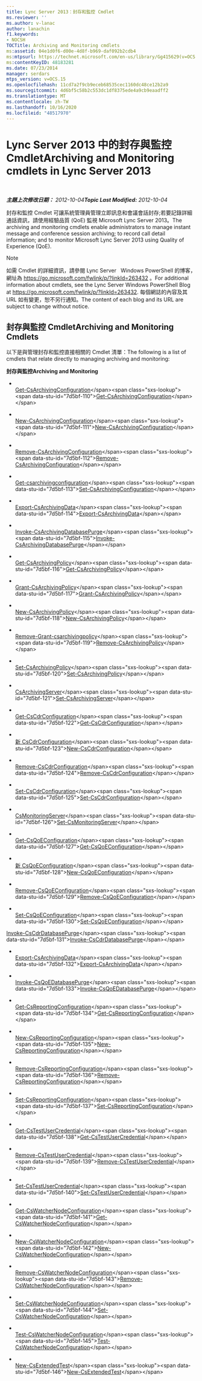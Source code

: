 ```yaml
---
title: Lync Server 2013：封存和監控 Cmdlet
ms.reviewer: ''
ms.author: v-lanac
author: lanachin
f1.keywords:
- NOCSH
TOCTitle: Archiving and Monitoring cmdlets
ms:assetid: 04e1d0f6-d00e-4d8f-b969-daf092b2cdb4
ms:mtpsurl: https://technet.microsoft.com/en-us/library/Gg415629(v=OCS.15)
ms:contentKeyID: 48183281
ms.date: 07/23/2014
manager: serdars
mtps_version: v=OCS.15
ms.openlocfilehash: 11cd7a2f9cb9eceb68535cec1160dc48ce12b2a9
ms.sourcegitcommit: 4d6bf5c58b2c553dc1df8375ede4a9cb9eaadff2
ms.translationtype: MT
ms.contentlocale: zh-TW
ms.lasthandoff: 10/16/2020
ms.locfileid: "48517970"
---
```

# <a name="archiving-and-monitoring-cmdlets-in-lync-server-2013"></a><span data-ttu-id="7d5bf-102">Lync Server 2013 中的封存與監控 Cmdlet</span><span class="sxs-lookup"><span data-stu-id="7d5bf-102">Archiving and Monitoring cmdlets in Lync Server 2013</span></span>

<div data-xmlns="http://www.w3.org/1999/xhtml">

<div class="topic" data-xmlns="http://www.w3.org/1999/xhtml" data-msxsl="urn:schemas-microsoft-com:xslt" data-cs="https://msdn.microsoft.com/">

<div data-asp="https://msdn2.microsoft.com/asp">



</div>

<div id="mainSection">

<div id="mainBody">

<span> </span>

<span data-ttu-id="7d5bf-103">_**主題上次修改日期：** 2012-10-04_</span><span class="sxs-lookup"><span data-stu-id="7d5bf-103">_**Topic Last Modified:** 2012-10-04_</span></span>

<span data-ttu-id="7d5bf-104">封存和監控 Cmdlet 可讓系統管理員管理立即訊息和會議會話封存;若要記錄詳細通話資訊，請使用經驗品質 (QoE) 監視 Microsoft Lync Server 2013。</span><span class="sxs-lookup"><span data-stu-id="7d5bf-104">The archiving and monitoring cmdlets enable administrators to manage instant message and conference session archiving; to record call detail information; and to monitor Microsoft Lync Server 2013 using Quality of Experience (QoE).</span></span>


> [!NOTE]
> <span data-ttu-id="7d5bf-105">如需 Cmdlet 的詳細資訊，請參閱 Lync Server &nbsp; Windows PowerShell 的博客，網址為 <A href="https://go.microsoft.com/fwlink/p/?linkid=263432">https://go.microsoft.com/fwlink/p/?linkId=263432</A> 。</span><span class="sxs-lookup"><span data-stu-id="7d5bf-105">For additional information about cmdlets, see the Lync Server&nbsp;Windows PowerShell Blog at <A href="https://go.microsoft.com/fwlink/p/?linkid=263432">https://go.microsoft.com/fwlink/p/?linkId=263432</A>.</span></span> <span data-ttu-id="7d5bf-106">每個網誌的內容及其 URL 如有變更，恕不另行通知。</span><span class="sxs-lookup"><span data-stu-id="7d5bf-106">The content of each blog and its URL are subject to change without notice.</span></span>



<div>

## <a name="archiving-and-monitoring-cmdlets"></a><span data-ttu-id="7d5bf-107">封存與監控 Cmdlet</span><span class="sxs-lookup"><span data-stu-id="7d5bf-107">Archiving and Monitoring Cmdlets</span></span>

<span data-ttu-id="7d5bf-108">以下是與管理封存和監控直接相關的 Cmdlet 清單：</span><span class="sxs-lookup"><span data-stu-id="7d5bf-108">The following is a list of cmdlets that relate directly to managing archiving and monitoring:</span></span>

<span data-ttu-id="7d5bf-109">**封存與監控**</span><span class="sxs-lookup"><span data-stu-id="7d5bf-109">**Archiving and Monitoring**</span></span>

  - <span></span>  
    <span data-ttu-id="7d5bf-110">[Get-CsArchivingConfiguration](https://technet.microsoft.com/library/Gg399012(v=OCS.15))</span><span class="sxs-lookup"><span data-stu-id="7d5bf-110">[Get-CsArchivingConfiguration](https://technet.microsoft.com/library/Gg399012(v=OCS.15))</span></span>

  - <span></span>  
    <span data-ttu-id="7d5bf-111">[New-CsArchivingConfiguration](https://technet.microsoft.com/library/Gg398471(v=OCS.15))</span><span class="sxs-lookup"><span data-stu-id="7d5bf-111">[New-CsArchivingConfiguration](https://technet.microsoft.com/library/Gg398471(v=OCS.15))</span></span>

  - <span></span>  
    <span data-ttu-id="7d5bf-112">[Remove-CsArchivingConfiguration](https://technet.microsoft.com/library/Gg398951(v=OCS.15))</span><span class="sxs-lookup"><span data-stu-id="7d5bf-112">[Remove-CsArchivingConfiguration](https://technet.microsoft.com/library/Gg398951(v=OCS.15))</span></span>

  - <span></span>  
    <span data-ttu-id="7d5bf-113">[Get-csarchivingconfiguration](https://technet.microsoft.com/library/Gg413030(v=OCS.15))</span><span class="sxs-lookup"><span data-stu-id="7d5bf-113">[Set-CsArchivingConfiguration](https://technet.microsoft.com/library/Gg413030(v=OCS.15))</span></span>

<!-- end list -->

  - <span></span>  
    <span data-ttu-id="7d5bf-114">[Export-CsArchivingData](https://technet.microsoft.com/library/Gg398452(v=OCS.15))</span><span class="sxs-lookup"><span data-stu-id="7d5bf-114">[Export-CsArchivingData](https://technet.microsoft.com/library/Gg398452(v=OCS.15))</span></span>

<!-- end list -->

  - <span></span>  
    <span data-ttu-id="7d5bf-115">[Invoke-CsArchivingDatabasePurge](https://technet.microsoft.com/library/JJ204627(v=OCS.15))</span><span class="sxs-lookup"><span data-stu-id="7d5bf-115">[Invoke-CsArchivingDatabasePurge](https://technet.microsoft.com/library/JJ204627(v=OCS.15))</span></span>

<!-- end list -->

  - <span></span>  
    <span data-ttu-id="7d5bf-116">[Get-CsArchivingPolicy](https://technet.microsoft.com/library/Gg425731(v=OCS.15))</span><span class="sxs-lookup"><span data-stu-id="7d5bf-116">[Get-CsArchivingPolicy](https://technet.microsoft.com/library/Gg425731(v=OCS.15))</span></span>

  - <span></span>  
    <span data-ttu-id="7d5bf-117">[Grant-CsArchivingPolicy](https://technet.microsoft.com/library/Gg398475(v=OCS.15))</span><span class="sxs-lookup"><span data-stu-id="7d5bf-117">[Grant-CsArchivingPolicy](https://technet.microsoft.com/library/Gg398475(v=OCS.15))</span></span>

  - <span></span>  
    <span data-ttu-id="7d5bf-118">[New-CsArchivingPolicy](https://technet.microsoft.com/library/Gg399032(v=OCS.15))</span><span class="sxs-lookup"><span data-stu-id="7d5bf-118">[New-CsArchivingPolicy](https://technet.microsoft.com/library/Gg399032(v=OCS.15))</span></span>

  - <span></span>  
    <span data-ttu-id="7d5bf-119">[Remove-Grant-csarchivingpolicy](https://technet.microsoft.com/library/Gg425924(v=OCS.15))</span><span class="sxs-lookup"><span data-stu-id="7d5bf-119">[Remove-CsArchivingPolicy](https://technet.microsoft.com/library/Gg425924(v=OCS.15))</span></span>

  - <span></span>  
    <span data-ttu-id="7d5bf-120">[Set-CsArchivingPolicy](https://technet.microsoft.com/library/Gg398294(v=OCS.15))</span><span class="sxs-lookup"><span data-stu-id="7d5bf-120">[Set-CsArchivingPolicy](https://technet.microsoft.com/library/Gg398294(v=OCS.15))</span></span>

<!-- end list -->

  - <span></span>  
    <span data-ttu-id="7d5bf-121">[CsArchivingServer](https://technet.microsoft.com/library/Gg398923(v=OCS.15))</span><span class="sxs-lookup"><span data-stu-id="7d5bf-121">[Set-CsArchivingServer](https://technet.microsoft.com/library/Gg398923(v=OCS.15))</span></span>

<!-- end list -->

  - <span></span>  
    <span data-ttu-id="7d5bf-122">[Get-CsCdrConfiguration](https://technet.microsoft.com/library/Gg398298(v=OCS.15))</span><span class="sxs-lookup"><span data-stu-id="7d5bf-122">[Get-CsCdrConfiguration](https://technet.microsoft.com/library/Gg398298(v=OCS.15))</span></span>

  - <span></span>  
    <span data-ttu-id="7d5bf-123">[新 CsCdrConfiguration](https://technet.microsoft.com/library/Gg399018(v=OCS.15))</span><span class="sxs-lookup"><span data-stu-id="7d5bf-123">[New-CsCdrConfiguration](https://technet.microsoft.com/library/Gg399018(v=OCS.15))</span></span>

  - <span></span>  
    <span data-ttu-id="7d5bf-124">[Remove-CsCdrConfiguration](https://technet.microsoft.com/library/Gg398451(v=OCS.15))</span><span class="sxs-lookup"><span data-stu-id="7d5bf-124">[Remove-CsCdrConfiguration](https://technet.microsoft.com/library/Gg398451(v=OCS.15))</span></span>

  - <span></span>  
    <span data-ttu-id="7d5bf-125">[Set-CsCdrConfiguration](https://technet.microsoft.com/library/Gg398774(v=OCS.15))</span><span class="sxs-lookup"><span data-stu-id="7d5bf-125">[Set-CsCdrConfiguration](https://technet.microsoft.com/library/Gg398774(v=OCS.15))</span></span>

<!-- end list -->

  - <span></span>  
    <span data-ttu-id="7d5bf-126">[CsMonitoringServer](https://technet.microsoft.com/library/Gg425776(v=OCS.15))</span><span class="sxs-lookup"><span data-stu-id="7d5bf-126">[Set-CsMonitoringServer](https://technet.microsoft.com/library/Gg425776(v=OCS.15))</span></span>

<!-- end list -->

  - <span></span>  
    <span data-ttu-id="7d5bf-127">[Get-CsQoEConfiguration](https://technet.microsoft.com/library/Gg399004(v=OCS.15))</span><span class="sxs-lookup"><span data-stu-id="7d5bf-127">[Get-CsQoEConfiguration](https://technet.microsoft.com/library/Gg399004(v=OCS.15))</span></span>

  - <span></span>  
    <span data-ttu-id="7d5bf-128">[新 CsQoEConfiguration](https://technet.microsoft.com/library/Gg398325(v=OCS.15))</span><span class="sxs-lookup"><span data-stu-id="7d5bf-128">[New-CsQoEConfiguration](https://technet.microsoft.com/library/Gg398325(v=OCS.15))</span></span>

  - <span></span>  
    <span data-ttu-id="7d5bf-129">[Remove-CsQoEConfiguration](https://technet.microsoft.com/library/Gg425879(v=OCS.15))</span><span class="sxs-lookup"><span data-stu-id="7d5bf-129">[Remove-CsQoEConfiguration](https://technet.microsoft.com/library/Gg425879(v=OCS.15))</span></span>

  - <span></span>  
    <span data-ttu-id="7d5bf-130">[Set-CsQoEConfiguration](https://technet.microsoft.com/library/Gg398245(v=OCS.15))</span><span class="sxs-lookup"><span data-stu-id="7d5bf-130">[Set-CsQoEConfiguration](https://technet.microsoft.com/library/Gg398245(v=OCS.15))</span></span>

<span data-ttu-id="7d5bf-131">[Invoke-CsCdrDatabasePurge](https://technet.microsoft.com/library/JJ205113(v=OCS.15))</span><span class="sxs-lookup"><span data-stu-id="7d5bf-131">[Invoke-CsCdrDatabasePurge](https://technet.microsoft.com/library/JJ205113(v=OCS.15))</span></span>

  - <span></span>  
    <span data-ttu-id="7d5bf-132">[Export-CsArchivingData](https://technet.microsoft.com/library/Gg398452(v=OCS.15))</span><span class="sxs-lookup"><span data-stu-id="7d5bf-132">[Export-CsArchivingData](https://technet.microsoft.com/library/Gg398452(v=OCS.15))</span></span>

<!-- end list -->

  - <span></span>  
    <span data-ttu-id="7d5bf-133">[Invoke-CsQoEDatabasePurge](https://technet.microsoft.com/library/JJ205247(v=OCS.15))</span><span class="sxs-lookup"><span data-stu-id="7d5bf-133">[Invoke-CsQoEDatabasePurge](https://technet.microsoft.com/library/JJ205247(v=OCS.15))</span></span>

<!-- end list -->

  - <span></span>  
    <span data-ttu-id="7d5bf-134">[Get-CsReportingConfiguration](https://technet.microsoft.com/library/JJ205356(v=OCS.15))</span><span class="sxs-lookup"><span data-stu-id="7d5bf-134">[Get-CsReportingConfiguration](https://technet.microsoft.com/library/JJ205356(v=OCS.15))</span></span>

  - <span></span>  
    <span data-ttu-id="7d5bf-135">[New-CsReportingConfiguration](https://technet.microsoft.com/library/JJ204787(v=OCS.15))</span><span class="sxs-lookup"><span data-stu-id="7d5bf-135">[New-CsReportingConfiguration](https://technet.microsoft.com/library/JJ204787(v=OCS.15))</span></span>

  - <span></span>  
    <span data-ttu-id="7d5bf-136">[Remove-CsReportingConfiguration](https://technet.microsoft.com/library/JJ204711(v=OCS.15))</span><span class="sxs-lookup"><span data-stu-id="7d5bf-136">[Remove-CsReportingConfiguration](https://technet.microsoft.com/library/JJ204711(v=OCS.15))</span></span>

  - <span></span>  
    <span data-ttu-id="7d5bf-137">[Set-CsReportingConfiguration](https://technet.microsoft.com/library/JJ205075(v=OCS.15))</span><span class="sxs-lookup"><span data-stu-id="7d5bf-137">[Set-CsReportingConfiguration](https://technet.microsoft.com/library/JJ205075(v=OCS.15))</span></span>

<!-- end list -->

  - <span></span>  
    <span data-ttu-id="7d5bf-138">[Get-CsTestUserCredential](https://technet.microsoft.com/library/JJ204759(v=OCS.15))</span><span class="sxs-lookup"><span data-stu-id="7d5bf-138">[Get-CsTestUserCredential](https://technet.microsoft.com/library/JJ204759(v=OCS.15))</span></span>

  - <span></span>  
    <span data-ttu-id="7d5bf-139">[Remove-CsTestUserCredential](https://technet.microsoft.com/library/JJ204870(v=OCS.15))</span><span class="sxs-lookup"><span data-stu-id="7d5bf-139">[Remove-CsTestUserCredential](https://technet.microsoft.com/library/JJ204870(v=OCS.15))</span></span>

  - <span></span>  
    <span data-ttu-id="7d5bf-140">[Set-CsTestUserCredential](https://technet.microsoft.com/library/JJ205341(v=OCS.15))</span><span class="sxs-lookup"><span data-stu-id="7d5bf-140">[Set-CsTestUserCredential](https://technet.microsoft.com/library/JJ205341(v=OCS.15))</span></span>

<!-- end list -->

  - <span></span>  
    <span data-ttu-id="7d5bf-141">[Get-CsWatcherNodeConfiguration](https://technet.microsoft.com/library/JJ204739(v=OCS.15))</span><span class="sxs-lookup"><span data-stu-id="7d5bf-141">[Get-CsWatcherNodeConfiguration](https://technet.microsoft.com/library/JJ204739(v=OCS.15))</span></span>

  - <span></span>  
    <span data-ttu-id="7d5bf-142">[New-CsWatcherNodeConfiguration](https://technet.microsoft.com/library/JJ205254(v=OCS.15))</span><span class="sxs-lookup"><span data-stu-id="7d5bf-142">[New-CsWatcherNodeConfiguration](https://technet.microsoft.com/library/JJ205254(v=OCS.15))</span></span>

  - <span></span>  
    <span data-ttu-id="7d5bf-143">[Remove-CsWatcherNodeConfiguration](https://technet.microsoft.com/library/JJ204926(v=OCS.15))</span><span class="sxs-lookup"><span data-stu-id="7d5bf-143">[Remove-CsWatcherNodeConfiguration](https://technet.microsoft.com/library/JJ204926(v=OCS.15))</span></span>

  - <span></span>  
    <span data-ttu-id="7d5bf-144">[Set-CsWatcherNodeConfiguration](https://technet.microsoft.com/library/JJ204620(v=OCS.15))</span><span class="sxs-lookup"><span data-stu-id="7d5bf-144">[Set-CsWatcherNodeConfiguration](https://technet.microsoft.com/library/JJ204620(v=OCS.15))</span></span>

  - <span></span>  
    <span data-ttu-id="7d5bf-145">[Test-CsWatcherNodeConfiguration](https://technet.microsoft.com/library/JJ204652(v=OCS.15))</span><span class="sxs-lookup"><span data-stu-id="7d5bf-145">[Test-CsWatcherNodeConfiguration](https://technet.microsoft.com/library/JJ204652(v=OCS.15))</span></span>

<!-- end list -->

  - <span></span>  
    <span data-ttu-id="7d5bf-146">[New-CsExtendedTest](https://technet.microsoft.com/library/JJ205275(v=OCS.15))</span><span class="sxs-lookup"><span data-stu-id="7d5bf-146">[New-CsExtendedTest](https://technet.microsoft.com/library/JJ205275(v=OCS.15))</span></span>

</div>

</div>

<span> </span>

</div>

</div>

</div>

